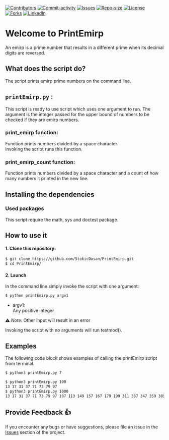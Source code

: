 [![Contributors][contributors-shield]][contributors-url]
[![Commit-activity][commit-activity-shield]][commit-activity-url]
[![Issues][issues-shield]][issues-url]
[![Repo-size][repo-size-shield]][repo-size-url]
[![License][license-shield]][license-url]  
[![Forks][forks-shield]][forks-url]
[![LinkedIn][linkedin-shield]][linkedin-url]

# Welcome to PrintEmirp

An emirp is a prime number that results in a different prime when its decimal digits are reversed.

## What does the script do?
The script prints emirp prime numbers on the command line.

## `printEmirp.py` :
This script is ready to use script which uses one argument to run. The argument is the integer passed for the upper bound of numbers to be 
checked if they are emirp numbers.

### print_emirp function:
Function prints numbers divided by a space character.  
Invoking the script runs this function.  

### print_emirp_count function:
Function prints numbers divided by a space character and a count of how 
many numbers it printed in the new line.

## Installing the dependencies

### Used packages
This script require the math, sys and doctest package.

## How to use it
#### 1. Clone this repository:
```bash
$ git clone https://github.com/StokicDusan/PrintEmirp.git
$ cd PrintEmirp/
```
#### 2. Launch
In the command line simply invoke the script with one argument:
```bash
$ python printEmirp.py argv1
```
* argv1:  
Any positive integer  

:warning: *Note:* Other input will result in an error


Invoking the script with no arguments will run testmod().

## Examples

The following code block shows examples of calling the printEmirp script from terminal.

```bash
$ python3 printEmirp.py 7

$ python3 printEmirp.py 100
13 17 31 37 71 73 79 97 
$ python3 printEmirp.py 1000
13 17 31 37 71 73 79 97 107 113 149 157 167 179 199 311 337 347 359 389 701 709 733 739 743 751 761 769 907 937 941 953 967 971 983 991 
```
## Provide Feedback 👍

If you encounter any bugs or have suggestions, please file an issue in the
[Issues][issues-url]
section of the project.

[contributors-shield]: https://img.shields.io/github/contributors/StokicDusan/PrintEmirp
[contributors-url]: https://github.com/StokicDusan/PrintEmirp/graphs/contributors
[forks-shield]: https://img.shields.io/github/forks/StokicDusan/PrintEmirp?style=social
[forks-url]: https://github.com/StokicDusan/PrintEmirp/network/members
[issues-shield]: https://img.shields.io/github/issues/StokicDusan/PrintEmirp
[issues-url]: https://github.com/StokicDusan/PrintEmirp/issues
[commit-activity-shield]: https://img.shields.io/github/last-commit/StokicDusan/PrintEmirp
[commit-activity-url]: https://github.com/StokicDusan/PrintEmirp/graphs/commit-activity
[license-url]: https://github.com/StokicDusan/PrintEmirp/blob/main/LICENSE
[license-shield]: https://img.shields.io/github/license/StokicDusan/PrintEmirp
[repo-size-shield]: https://img.shields.io/github/repo-size/StokicDusan/PrintEmirp
[repo-size-url]: https://img.shields.io/github/repo-size/StokicDusan/PrintEmirp
[linkedin-shield]: https://img.shields.io/badge/LinkedIn-0077B5?style=plastice&logo=linkedin&logoColor=white
[linkedin-url]: https://linkedin.com/in/stokicdusan

